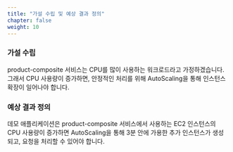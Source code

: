 ```yaml
---
title: "가설 수립 및 예상 결과 정의"
chapter: false
weight: 10
---
```


### 가설 수립
product-composite 서비스는 CPU를 많이 사용하는 워크로드라고 가정하겠습니다. 그래서 CPU 사용량이 증가하면, 안정적인 처리를 위해 AutoScaling을 통해 인스턴스 확장이 일어나야 합니다.

### 예상 결과 정의
데모 애플리케이션은 product-composite 서비스에서 사용하는 EC2 인스턴스의 CPU 사용량이 증가하면 AutoScaling을 통해 3분 안에 가용한 추가 인스턴스가 생성되고, 요청을 처리할 수 있어야 합니다.
